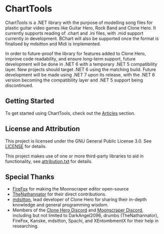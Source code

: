 # ChartTools
ChartTools is a .NET library with the purpose of modelling song files for plastic guitar video games like Guitar Hero, Rock Band and Clone Hero. It currently supports reading of .chart and .ini files, with .mid support currently in development. BChart will also be supported once the format is finalised by mdsitton and Midi is implemented.

In order to future-proof the library for features added to Clone Hero, improve code readability, and ensure long-term support, future development will be done in .NET 6 with a temporary .NET 5 compatibility layer. New projects should target .NET 6 using the matching build. Future development will be made using .NET 7 upon its release, with the .NET 6 version becoming the compatibility layer and .NET 5 support being discontinued.

## Getting Started
To get started using ChartTools, check out the [Articles](articles) section.

## License and Attribution
This project is licensed under the GNU General Public License 3.0. See [LICENSE](LICENSE) for details.

This project makes use of one or more third-party libraries to aid in functionality, see [attribution.txt](attribution.txt) for details.

## Special Thanks
- [FireFox](https://github.com/FireFox2000000) for making the Moonscraper editor open-source
- [TheNathannator](https://github.com/TheNathannator) for their direct contributions.
- [mdsitton](https://github.com/mdsitton), lead developer of Clone Hero for sharing their in-depth knowledge and general programming wisdom.
- Members of the [Clone Hero Discord](https://discord.gg/clonehero) and [Moonscraper Discord](https://discord.gg/wdnD83APhE), including but not limited to DarkAngel2096, drumbs (TheNathannator), FireFox, Kanske, mdsitton, Spachi, and XEntombmentX for their help in researching.